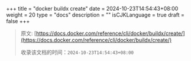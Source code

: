 +++
title = "docker buildx create"
date = 2024-10-23T14:54:43+08:00
weight = 20
type = "docs"
description = ""
isCJKLanguage = true
draft = false
+++

> 原文: [https://docs.docker.com/reference/cli/docker/buildx/create/](https://docs.docker.com/reference/cli/docker/buildx/create/)
>
> 收录该文档的时间：`2024-10-23T14:54:43+08:00`
